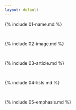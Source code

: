 ```yaml
---
layout: default
---
```


{% include 01-name.md %}

<br>

{% include 02-image.md %}

<br>

{% include 03-article.md %}

<br>

{% include 04-lists.md %}

<br>

{% include 05-emphasis.md %}
